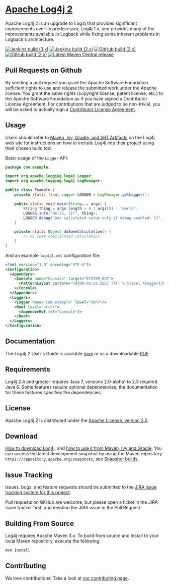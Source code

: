 # [Apache Log4j 2](https://logging.apache.org/log4j/2.x/)
 
Apache Log4j 2 is an upgrade to Log4j that provides significant improvements over its predecessor, Log4j 1.x,
and provides many of the improvements available in Logback while fixing some inherent problems in Logback's architecture.

[![Jenkins build (3.x)](https://img.shields.io/jenkins/build?jobUrl=https%3A%2F%2Fci-builds.apache.org%2Fjob%2FLogging%2Fjob%2Flog4j%2Fjob%2Fmaster%2F&label=3.x&logo=cloudbees)](https://ci-builds.apache.org/job/Logging/job/log4j/job/master/)
[![Jenkins build (2.x)](https://img.shields.io/jenkins/build?jobUrl=https%3A%2F%2Fci-builds.apache.org%2Fjob%2FLogging%2Fjob%2Flog4j%2Fjob%2Frelease-2.x%2F&label=2.x&logo=cloudbees)](https://ci-builds.apache.org/job/Logging/job/log4j/job/release-2.x/)
[![GitHub build (3.x)](https://img.shields.io/github/workflow/status/apache/logging-log4j2/Maven/master?label=3.x&logo=github)](https://github.com/apache/logging-log4j2/actions?query=workflow%3AMaven+branch%3Amaster)
[![GitHub build (2.x)](https://img.shields.io/github/workflow/status/apache/logging-log4j2/Maven/release-2.x?label=2.x&logo=github)](https://github.com/apache/logging-log4j2/actions?query=workflow%3AMaven+branch%3Arelease-2.x)
[![Latest Maven Central release](https://img.shields.io/maven-central/v/org.apache.logging.log4j/log4j-api.svg?logo=java)](http://mvnrepository.com/artifact/org.apache.logging.log4j/log4j-api)


## Pull Requests on Github

By sending a pull request you grant the Apache Software Foundation sufficient rights to use and release the submitted 
work under the Apache license. You grant the same rights (copyright license, patent license, etc.) to the 
Apache Software Foundation as if you have signed a Contributor License Agreement. For contributions that are 
judged to be non-trivial, you will be asked to actually sign a [Contributor License Agreement](https://www.apache.org/licenses/icla.pdf).

## Usage

Users should refer to [Maven, Ivy, Gradle, and SBT Artifacts](http://logging.apache.org/log4j/2.x/maven-artifacts.html)
on the Log4j web site for instructions on how to include Log4j into their project using their chosen build tool.

Basic usage of the `Logger` API:

```java
package com.example;

import org.apache.logging.log4j.Logger;
import org.apache.logging.log4j.LogManager;

public class Example {
    private static final Logger LOGGER = LogManager.getLogger();

    public static void main(String... args) {
        String thing = args.length > 0 ? args[0] : "world";
        LOGGER.info("Hello, {}!", thing);
        LOGGER.debug("Got calculated value only if debug enabled: {}", () -> doSomeCalculation());
    }

    private static Object doSomeCalculation() {
        // do some complicated calculation
    }
}
```

And an example `log4j2.xml` configuration file:

```xml
<?xml version="1.0" encoding="UTF-8"?>
<Configuration>
  <Appenders>
    <Console name="Console" target="SYSTEM_OUT">
      <PatternLayout pattern="%d{HH:mm:ss.SSS} [%t] %-5level %logger{36} - %msg%n"/>
    </Console>
  </Appenders>
  <Loggers>
    <Logger name="com.example" level="INFO"/>
    <Root level="error">
      <AppenderRef ref="Console"/>
    </Root>
  </Loggers>
</Configuration>
```

## Documentation

The Log4j 2 User's Guide is available [here](https://logging.apache.org/log4j/2.x/manual/index.html) or as a downloadable
[PDF](https://logging.apache.org/log4j/2.x/log4j-users-guide.pdf).

## Requirements

Log4j 2.4 and greater requires Java 7, versions 2.0-alpha1 to 2.3 required Java 6.
Some features require optional dependencies; the documentation for these features specifies the dependencies.

## License

Apache Log4j 2 is distributed under the [Apache License, version 2.0](http://www.apache.org/licenses/LICENSE-2.0.html).

## Download

[How to download Log4j](http://logging.apache.org/log4j/2.x/download.html),
and [how to use it from Maven, Ivy and Gradle](http://logging.apache.org/log4j/2.x/maven-artifacts.html).
You can access the latest development snapshot by using the Maven repository `https://repository.apache.org/snapshots`, 
see [Snapshot builds](https://logging.apache.org/log4j/2.x/maven-artifacts.html#Snapshot_builds).

## Issue Tracking

Issues, bugs, and feature requests should be submitted to the 
[JIRA issue tracking system for this project](https://issues.apache.org/jira/browse/LOG4J2).

Pull requests on GitHub are welcome, but please open a ticket in the JIRA issue tracker first, and mention the 
JIRA issue in the Pull Request.

## Building From Source

Log4j requires Apache Maven 3.x. To build from source and install to your local Maven repository, execute the following:

```sh
mvn install
```

## Contributing

We love contributions! Take a look at
[our contributing page](https://github.com/apache/logging-log4j2/blob/master/CONTRIBUTING.md).
